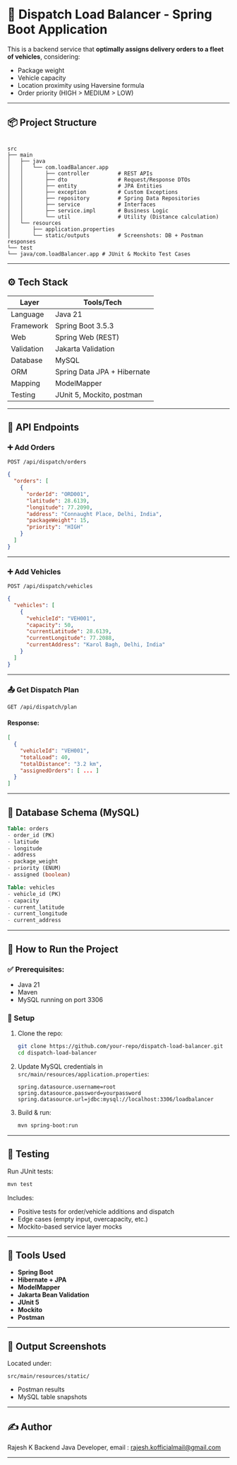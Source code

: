 
# 🚚 Dispatch Load Balancer - Spring Boot Application

This is a backend service that **optimally assigns delivery orders to a fleet of vehicles**, considering:
- Package weight
- Vehicle capacity
- Location proximity using Haversine formula
- Order priority (HIGH > MEDIUM > LOW)

---

## 📦 Project Structure

```

src
├── main
│   ├── java
│   │   └── com.loadBalancer.app
│   │       ├── controller         # REST APIs
│   │       ├── dto                # Request/Response DTOs
│   │       ├── entity             # JPA Entities
│   │       ├── exception          # Custom Exceptions
│   │       ├── repository         # Spring Data Repositories
│   │       ├── service            # Interfaces
│   │       ├── service.impl       # Business Logic
│   │       └── util               # Utility (Distance calculation)
│   └── resources
│       ├── application.properties
│       └── static/outputs         # Screenshots: DB + Postman responses
└── test
└── java/com.loadBalancer.app # JUnit & Mockito Test Cases

````

---

## ⚙️ Tech Stack

| Layer         | Tools/Tech                                |
|---------------|-------------------------------------------|
| Language      | Java 21                                   |
| Framework     | Spring Boot 3.5.3                         |
| Web           | Spring Web (REST)                         |
| Validation    | Jakarta Validation                        |
| Database      | MySQL                                     |
| ORM           | Spring Data JPA + Hibernate               |
| Mapping       | ModelMapper                               |
| Testing       | JUnit 5, Mockito, postman                 |


---

## 📑 API Endpoints

### ➕ Add Orders
```http
POST /api/dispatch/orders
````

```json
{
  "orders": [
    {
      "orderId": "ORD001",
      "latitude": 28.6139,
      "longitude": 77.2090,
      "address": "Connaught Place, Delhi, India",
      "packageWeight": 15,
      "priority": "HIGH"
    }
  ]
}
```

---

### ➕ Add Vehicles

```http
POST /api/dispatch/vehicles
```

```json
{
  "vehicles": [
    {
      "vehicleId": "VEH001",
      "capacity": 50,
      "currentLatitude": 28.6139,
      "currentLongitude": 77.2088,
      "currentAddress": "Karol Bagh, Delhi, India"
    }
  ]
}
```

---

### 📤 Get Dispatch Plan

```http
GET /api/dispatch/plan
```

#### Response:

```json
[
  {
    "vehicleId": "VEH001",
    "totalLoad": 40,
    "totalDistance": "3.2 km",
    "assignedOrders": [ ... ]
  }
]
```

---

## 📂 Database Schema (MySQL)

```sql
Table: orders
- order_id (PK)
- latitude
- longitude
- address
- package_weight
- priority (ENUM)
- assigned (boolean)

Table: vehicles
- vehicle_id (PK)
- capacity
- current_latitude
- current_longitude
- current_address
```

---

## 🚀 How to Run the Project

### ✅ Prerequisites:

* Java 21
* Maven
* MySQL running on port 3306

### 🔧 Setup

1. Clone the repo:

   ```bash
   git clone https://github.com/your-repo/dispatch-load-balancer.git
   cd dispatch-load-balancer
   ```

2. Update MySQL credentials in `src/main/resources/application.properties`:

   ```properties
   spring.datasource.username=root
   spring.datasource.password=yourpassword
   spring.datasource.url=jdbc:mysql://localhost:3306/loadbalancer
   ```

3. Build & run:

   ```bash
   mvn spring-boot:run
   ```

---

## 🧪 Testing

Run JUnit tests:

```bash
mvn test
```

Includes:

* Positive tests for order/vehicle additions and dispatch
* Edge cases (empty input, overcapacity, etc.)
* Mockito-based service layer mocks

---

## 🧰 Tools Used

* **Spring Boot**
* **Hibernate + JPA**
* **ModelMapper**
* **Jakarta Bean Validation**
* **JUnit 5**
* **Mockito**
* **Postman**
---

## 📸 Output Screenshots

Located under:

```
src/main/resources/static/
```

* Postman results
* MySQL table snapshots

---

## ✍️ Author

Rajesh K
Backend Java Developer, 
email : rajesh.kofficialmail@gmail.com

---

